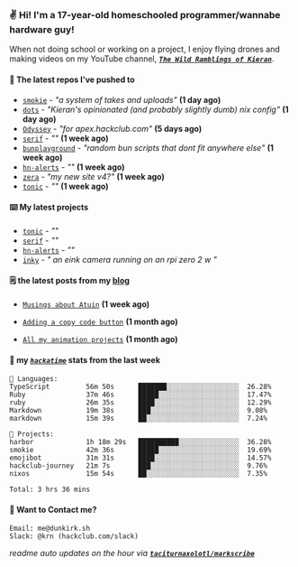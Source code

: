 ### ✌️ Hi! I'm a 17-year-old homeschooled programmer/wannabe hardware guy!

When not doing school or working on a project, I enjoy flying drones and making videos on my YouTube channel, [**_`The Wild Ramblings of Kieran`_**](https://youtube.com/@kieran.rambles).

#### 👷 The latest repos I've pushed to

- [`smokie`](https://github.com/taciturnaxolotl/smokie) - _"a system of takes and uploads"_ **(1 day ago)**
- [`dots`](https://github.com/taciturnaxolotl/dots) - _"Kieran's opinionated (and probably slightly dumb) nix config"_ **(1 day ago)**
- [`Odyssey`](https://github.com/MeghanaM4/Odyssey) - _"for apex.hackclub.com"_ **(5 days ago)**
- [`serif`](https://github.com/taciturnaxolotl/serif) - _""_ **(1 week ago)**
- [`bunplayground`](https://github.com/taciturnaxolotl/bunplayground) - _"random bun scripts that dont fit anywhere else"_ **(1 week ago)**
- [`hn-alerts`](https://github.com/taciturnaxolotl/hn-alerts) - _""_ **(1 week ago)**
- [`zera`](https://github.com/taciturnaxolotl/zera) - _"my new site v4?"_ **(1 week ago)**
- [`tonic`](https://github.com/taciturnaxolotl/tonic) - _""_ **(1 week ago)**

#### ⌨️ My latest projects

- [`tonic`](https://github.com/taciturnaxolotl/tonic) - _""_
- [`serif`](https://github.com/taciturnaxolotl/serif) - _""_
- [`hn-alerts`](https://github.com/taciturnaxolotl/hn-alerts) - _""_
- [`inky`](https://github.com/taciturnaxolotl/inky) - _" an eink camera running on an rpi zero 2 w "_

#### 🗒️ the latest posts from my [blog](https://dunkirk.sh)

- [`Musings about Atuin`](https://dunkirk.sh/blog/atuin/) **(1 week ago)**

- [`Adding a copy code button`](https://dunkirk.sh/blog/adding-a-copy-button/) **(1 month ago)**

- [`All my animation projects`](https://dunkirk.sh/blog/my-animations/) **(1 month ago)**



#### 📡 my [_`hackatime`_](https://waka.hackclub.com) stats from the last week

```text
💾 Languages:
TypeScript         56m 50s      ███████░░░░░░░░░░░░░░░░░░  26.28%
Ruby               37m 46s      █████░░░░░░░░░░░░░░░░░░░░  17.47%
ruby               26m 35s      ████░░░░░░░░░░░░░░░░░░░░░  12.29%
Markdown           19m 38s      ███░░░░░░░░░░░░░░░░░░░░░░  9.08%
markdown           15m 39s      ██░░░░░░░░░░░░░░░░░░░░░░░  7.24%

💼 Projects:
harbor             1h 18m 29s   ██████████░░░░░░░░░░░░░░░  36.28%
smokie             42m 36s      █████░░░░░░░░░░░░░░░░░░░░  19.69%
emojibot           31m 31s      ████░░░░░░░░░░░░░░░░░░░░░  14.57%
hackclub-journey   21m 7s       ███░░░░░░░░░░░░░░░░░░░░░░  9.76%
nixos              15m 54s      ██░░░░░░░░░░░░░░░░░░░░░░░  7.35%

Total: 3 hrs 36 mins
```

#### 📮 Want to Contact me?

```text
Email: me@dunkirk.sh
Slack: @krn (hackclub.com/slack)
```

_readme auto updates on the hour via [**`taciturnaxolotl/markscribe`**](https://github.com/taciturnaxolotl/markscribe)_
